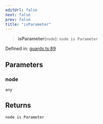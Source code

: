 ```yaml
---
editUrl: false
next: false
prev: false
title: "isParameter"
---
```


> **isParameter**(`node`): `node is Parameter`

Defined in: [guards.ts:89](https://github.com/rcs-agents/rcs-lang/blob/2886a07e868cf92f1e606ce6c904ff7e06f6aeb1/packages/ast/src/guards.ts#L89)

## Parameters

### node

`any`

## Returns

`node is Parameter`
